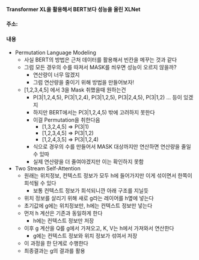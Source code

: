 #### Transformer XL을 활용해서 BERT보다 성능을 올린 XLNet

#### 주소: 

#### 내용
- Permutation Language Modeling
  - 사실 BERT의 방법은 근처 데이터를 활용해서 빈칸을 메꾸는 것과 같다
  - 그럼 모든 경우의 수를 따져서 MASK를 씌우면 성능이 오르지 않을까?
    - 연산량이 너무 많겠지
    - 그럼 연산량을 줄이기 위해 방법을 만들어보자!
  - [1,2,3,4,5] 에서 3을 Mask 취했을때 원하는건
    - P(3|1,2,4,5), P(3|1,2,4), P(3|1,2,5), P(3|2,4,5), P(3|1,2) ... 등이 있겠지
    - 하지만 BERT에서는 P(3|1,2,4,5) 밖에 고려하지 못한다
    - 이걸 Permutation을 취한다음
      - [1,3,2,4,5] => P(3|1)
      - [1,2,3,4,5] => P(3|1,2)
      - [1,2,4,3,5] => P(3|1,2,4)
    - 식으로 경우의 수를 만들어서 MASK 대상까지만 연산하면 연산량을 줄일 수 있따
    - 실제 연산량을 더 줄여야겠지만 이는 확인하지 못함
- Two Stream Self-Attention
  - 원래는 위치정보, 컨텍스트 정보가 모두 h에 들어가지만 이게 섞이면서 한쪽이 희석될 수 있다
    - 보통 컨텍스트 정보가 희석되니깐 아래 구조를 지닐듯
  - 위치 정보를 살리기 위해 새로 g라는 레이어를 h옆에 넣는다
  - 초기값에 g에는 위치정보만, h에는 컨텍스트 정보만 넣는다
  - 먼저 h 계산은 기존과 동일하게 한다
    - h에는 컨텍스트 정보만 저장
  - 이후 g 계산을 Q를 g에서 가져오고, K, V는 h에서 가져와서 연산한다
    - g에는 컨텍스트 정보와 위치 정보가 섞여서 저장
  - 이 과정을 한 단계로 수행한다
  - 최종결과는 g의 결과를 활용
